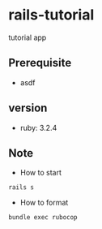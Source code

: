# rails-tutorial

tutorial app

## Prerequisite

- asdf

## version

- ruby: 3.2.4

## Note

- How to start

```
rails s
```

- How to format

```
bundle exec rubocop
```